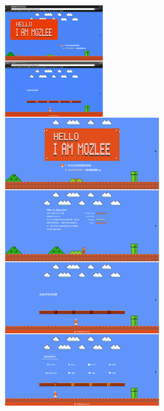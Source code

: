 [1]:https://raw.githubusercontent.com/MozLee/MyMarioPage/master/README/1.png
[2]:https://raw.githubusercontent.com/MozLee/MyMarioPage/master/README/2.png
[3]:https://raw.githubusercontent.com/MozLee/MyMarioPage/master/README/3.png
[4]:https://raw.githubusercontent.com/MozLee/MyMarioPage/master/README/4.png
[abc]:https://github.com/MozLee/MyMarioPage/blob/master/README/1.gif
[gif2]:https://github.com/MozLee/MyMarioPage/blob/master/README/2.gif
![gif1][abc]
![gif2][gif2]
![1][1]
![2][2]
![3][3]
![4][4]
